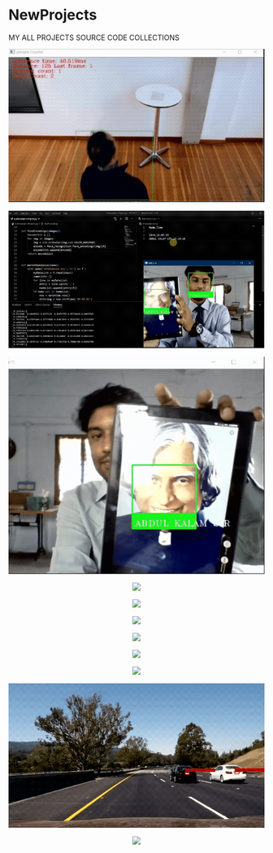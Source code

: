 # NewProjects
MY ALL PROJECTS SOURCE CODE COLLECTIONS
<p align="center"><img src="https://github.com/SIVASHANKAR-S/NewProjects/blob/master/OUTPUTS/Aipeoplecountingapp.gif"\></p>
<p align="center"><img src="https://github.com/SIVASHANKAR-S/NewProjects/blob/master/OUTPUTS/AttendanceProject.gif"\></p>

<p align="center"><img src="https://github.com/SIVASHANKAR-S/NewProjects/blob/master/OUTPUTS/Face%20Recognition.gif"\></p>
<p align="center"><img src="https://github.com/SIVASHANKAR-S/NewProjects/blob/master/OUTPUTS/Facemask.gif"\></p>
<p align="center"><img src="https://github.com/SIVASHANKAR-S/NewProjects/blob/master/OUTPUTS/Multiobjectdetection.gif"\></p>
<p align="center"><img src="https://github.com/SIVASHANKAR-S/NewProjects/blob/master/OUTPUTS/carscount.gif"\></p>
<p align="center"><img src="https://github.com/SIVASHANKAR-S/NewProjects/blob/master/OUTPUTS/queue.gif"\></p>
<p align="center"><img src="https://github.com/SIVASHANKAR-S/NewProjects/blob/master/OUTPUTS/realtimedetection.gif"\></p>
<p align="center"><img src="https://github.com/SIVASHANKAR-S/NewProjects/blob/master/OUTPUTS/results.gif"\></p>
<p align="center"><img src="https://github.com/SIVASHANKAR-S/NewProjects/blob/master/OUTPUTS/liscence%20plate.gif"\></p>
<p align="center"><img src="https://github.com/SIVASHANKAR-S/NewProjects/blob/master/OUTPUTS/socialdistance.gif"\></p>
